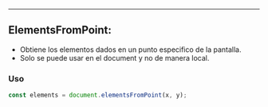 
---
## ElementsFromPoint:
- Obtiene los elementos dados en un punto especifico de la pantalla.
- Solo se puede usar en el document y no de manera local.
### Uso
```js
const elements = document.elementsFromPoint(x, y);
```